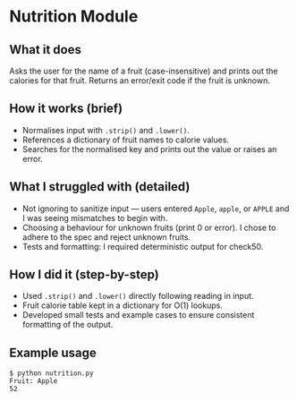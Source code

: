 # Nutrition Module

## What it does
Asks the user for the name of a fruit (case-insensitive) and prints out the calories for that fruit. Returns an error/exit code if the fruit is unknown.

## How it works (brief)
- Normalises input with `.strip()` and `.lower()`.
- References a dictionary of fruit names to calorie values.
- Searches for the normalised key and prints out the value or raises an error.

## What I struggled with (detailed)
- Not ignoring to sanitize input — users entered `Apple`, ` apple `, or `APPLE` and I was seeing mismatches to begin with.
- Choosing a behaviour for unknown fruits (print 0 or error). I chose to adhere to the spec and reject unknown fruits.
- Tests and formatting: I required deterministic output for check50.

## How I did it (step-by-step)
- Used `.strip()` and `.lower()` directly following reading in input.
- Fruit calorie table kept in a dictionary for O(1) lookups.
- Developed small tests and example cases to ensure consistent formatting of the output.

## Example usage
```
$ python nutrition.py
Fruit: Apple
52
```
